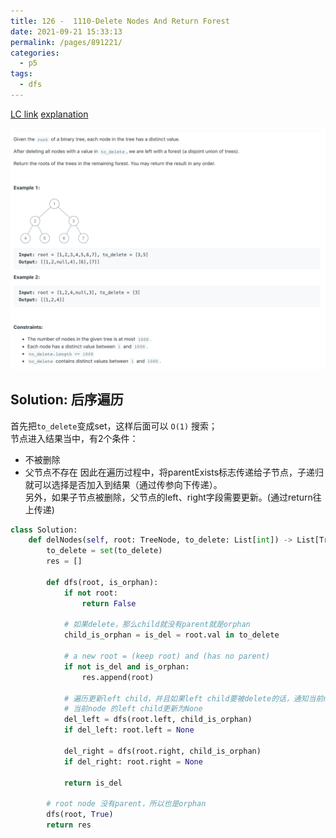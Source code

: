 ```yaml
---
title: 126 -  1110-Delete Nodes And Return Forest
date: 2021-09-21 15:33:13
permalink: /pages/891221/
categories:
  - p5
tags:
  - dfs
---
```

[LC link](https://leetcode.com/problems/delete-nodes-and-return-forest/)
[explanation](https://leetcode-cn.com/problems/delete-nodes-and-return-forest/solution/20xing-hou-xu-bian-li-luo-ji-chao-qing-xi-by-milil/)

![](https://raw.githubusercontent.com/emmableu/image/master/1110-0.png)

## Solution: 后序遍历
首先把`to_delete`变成set，这样后面可以 `O(1)` 搜索；  
节点进入结果当中，有2个条件：
- 不被删除
- 父节点不存在
因此在遍历过程中，将parentExists标志传递给子节点，子递归就可以选择是否加入到结果（通过传参向下传递）。  
另外，如果子节点被删除，父节点的left、right字段需要更新。(通过return往上传递)
```python
class Solution:
    def delNodes(self, root: TreeNode, to_delete: List[int]) -> List[TreeNode]:
        to_delete = set(to_delete)
        res = []
        
        def dfs(root, is_orphan):
            if not root:
                return False
            
            # 如果delete，那么child就没有parent就是orphan
            child_is_orphan = is_del = root.val in to_delete

            # a new root = (keep root) and (has no parent)
            if not is_del and is_orphan:
                res.append(root)

            # 遍历更新left child，并且如果left child要被delete的话，通知当前node，让
            # 当前node 的left child更新为None
            del_left = dfs(root.left, child_is_orphan)
            if del_left: root.left = None
            
            del_right = dfs(root.right, child_is_orphan)
            if del_right: root.right = None
            
            return is_del

        # root node 没有parent，所以也是orphan
        dfs(root, True)
        return res
```

